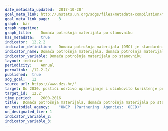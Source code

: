 ```yaml
---	
date_metadata_updated:	2017-10-20'
goal_meta_link:	http://unstats.un.org/sdgs/files/metadata-compilation/Metadata-Goal-12.pdf'
goal_meta_link_page:	3
graph:	bar
graph_negative:	
graph_title:	Domaća potrošnja materijala po stanovniku
has_metadata:	true
indicator:	12.2.2
indicator_definition:	Domaća potrošnja materijala (DMC) je standardni pokazatelj obračuna toka materijala (MFA) i prikazuje očitu potrošnju materijala u nacionalnom gospodarstvu. Izračunava se kao izravni uvoz (IM) materijala plus domaću vađenje (DE) materijala bez izravnog izvoza (EX) materijala izmjerenih u metričkim tonama. DMC mjeri količinu materijala koji se koriste u ekonomskim procesima. Ne uključuje materijale koji mobiliziraju proces domaćeg vađenja, ali ne ulaze u gospodarski proces. DMC se temelji na službenoj ekonomskoj statistici i zahtijeva određeno modeliranje kako bi se izvorni podaci prilagodili metodološkim zahtjevima MVP-a. Računovodstvene norme i računovodstvene metode navedene su u EUROSTAT vodičima za MFA račune u najnovijem izdanju 2013. Računovodstvo MPR-a također je dio središnjeg okvira Sustava okolišnih ekonomskih računa (SEEA).
indicator_name:	Domaća potrošnja materijala, domaća potrošnja materijala po stanovniku i domaća potrošnja materijala po BDP-u
indicator_variable:	Domaća potrošnja materijala po stanovniku
layout:	indicator
periodicity:	Annual
permalink:	/12-2-2/
published:	true
sdg_goal:	12
source_url:	https://www.dzs.hr/'
target:	Do 2030. postići održivo upravljanje i učinkovito korištenje prirodnih resursa
target_id:	12.2'
time_period:	2000-2016
title:	Domaća potrošnja materijala, domaća potrošnja materijala po stanovniku i domaća potrošnja materijala po BDP-u
un_custodial_agency:	"UNEP  (Partnering  Agencies:  OECD)"
un_designated_tier:	1
indicator_variable_2:	
indicator_variable_3:	
---	
```

